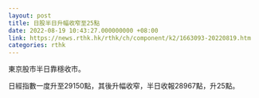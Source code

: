 ```yaml
---
layout: post
title: 日股半日升幅收窄至25點
date: 2022-08-19 10:43:27.000000000 +08:00
link: https://news.rthk.hk/rthk/ch/component/k2/1663093-20220819.htm
categories: rthk
---
```


東京股市半日靠穩收市。

日經指數一度升至29150點，其後升幅收窄，半日收報28967點，升25點。
